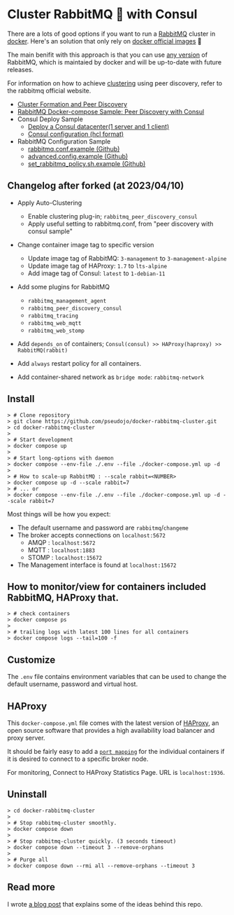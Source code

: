 # Cluster RabbitMQ :rabbit: with Consul

There are a lots of good options if you want to run a [RabbitMQ](https://hub.docker.com/_/rabbitmq/) cluster in [docker](http://docker.com/). Here's an solution that only rely on [docker official images](https://hub.docker.com/_/rabbitmq/) :tada:

The main benifit with this approach is that you can use [any version](https://hub.docker.com/r/library/rabbitmq/tags/) of RabbitMQ, which is maintaied by docker and will be up-to-date with future releases.

For information on how to achieve [clustering](https://www.rabbitmq.com/clustering.html) using peer discovery, refer to the rabbitmq official website.
  - [Cluster Formation and Peer Discovery](https://www.rabbitmq.com/cluster-formation.html)
  - [RabbitMQ Docker-compose Sample: Peer Discovery with Consul](https://github.com/rabbitmq/rabbitmq-server/tree/main/deps/rabbitmq_peer_discovery_consul/examples/compose_consul_haproxy)
  - Consul Deploy Sample
    - [Deploy a Consul datacenter(1 server and 1 client)](https://github.com/hashicorp/learn-consul-docker/tree/main/datacenter-deploy)
    - [Consul configuration (hcl format)](https://github.com/hashicorp/learn-consul-docker/blob/main/datacenter-deploy-observability/consul/config.hcl)
  - RabbitMQ Configuration Sample
    - [rabbitmq.conf.example (Github)](https://github.com/rabbitmq/rabbitmq-server/blob/main/deps/rabbit/docs/rabbitmq.conf.example)
    - [advanced.config.example (Github)](https://github.com/rabbitmq/rabbitmq-server/blob/main/deps/rabbit/docs/advanced.config.example)
    - [set_rabbitmq_policy.sh.example (Github)](https://github.com/rabbitmq/rabbitmq-server/blob/main/deps/rabbit/docs/set_rabbitmq_policy.sh.example)

## Changelog after forked (at 2023/04/10)

* Apply Auto-Clustering
  - Enable clustering plug-in; `rabbitmq_peer_discovery_consul`
  - Apply useful setting to rabbitmq.conf, from "peer discovery with consul sample"

* Change container image tag to specific version
  - Update image tag of RabbitMQ: `3-management` to `3-management-alpine`
  - Update image tag of HAProxy: `1.7` to `lts-alpine`
  - Add image tag of Consul: `latest` to `1-debian-11`

* Add some plugins for RabbitMQ
  - `rabbitmq_management_agent`
  - `rabbitmq_peer_discovery_consul`
  - `rabbitmq_tracing`
  - `rabbitmq_web_mqtt`
  - `rabbitmq_web_stomp`

* Add `depends_on` of containers; `Consul(consul) >> HAProxy(haproxy) >> RabbitMQ(rabbit)`

* Add `always` restart policy for all containers.

* Add container-shared network as `bridge mode`: `rabbitmq-network`

## Install

```
> # Clone repository
> git clone https://github.com/pseudojo/docker-rabbitmq-cluster.git
> cd docker-rabbitmq-cluster
>
> # Start development
> docker compose up
> 
> # Start long-options with daemon
> docker compose --env-file ./.env --file ./docker-compose.yml up -d
>
> # How to scale-up RabbitMQ : --scale rabbit=<NUMBER>
> docker compose up -d --scale rabbit=7
> # ... or 
> docker compose --env-file ./.env --file ./docker-compose.yml up -d --scale rabbit=7
```

Most things will be how you expect:

* The default username and password are `rabbitmq`/`changeme`
* The broker accepts connections on `localhost:5672`
  - AMQP : `localhost:5672`
  - MQTT : `localhost:1883`
  - STOMP : `localhost:15672`
* The Management interface is found at `localhost:15672`

## How to monitor/view for containers included RabbitMQ, HAProxy that.
```
> # check containers
> docker compose ps
>
> # trailing logs with latest 100 lines for all containers
> docker compose logs --tail=100 -f
```

## Customize

The `.env` file contains environment variables that can be used to change the default username, password and virtual host.

## HAProxy

This `docker-compose.yml` file comes with the latest version of [HAProxy](http://www.haproxy.org/), an open source software that provides a high availability load balancer and proxy server.

It should be fairly easy to add a [`port mapping`](https://docs.docker.com/compose/compose-file/#ports) for the individual containers if it is desired to connect to a specific broker node.

For monitoring, Connect to HAProxy Statistics Page. URL is `localhost:1936`.

## Uninstall

```
> cd docker-rabbitmq-cluster
>
> # Stop rabbitmq-cluster smoothly.
> docker compose down
>
> # Stop rabbitmq-cluster quickly. (3 seconds timeout)
> docker compose down --timeout 3 --remove-orphans
>
> # Purge all
> docker compose down --rmi all --remove-orphans --timeout 3
```

## Read more

I wrote [a blog post](http://fellowdeveloper.se/2017/05/24/cluster-rabbitmq-in-docker/) that explains some of the ideas behind this repo.

